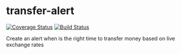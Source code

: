 # transfer-alert

[![Coverage Status](https://coveralls.io/repos/github/zanonnicola/money-alert/badge.svg?branch=master)](https://coveralls.io/github/zanonnicola/money-alert?branch=master)
[![Build Status](https://travis-ci.org/zanonnicola/money-alert.svg?branch=master)](https://travis-ci.org/zanonnicola/money-alert)

Create an alert when is the right time to transfer money based on live exchange rates
